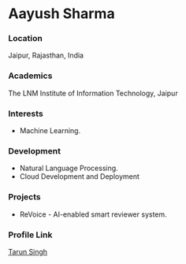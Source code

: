 # Aayush Sharma

### Location

Jaipur, Rajasthan, India

### Academics

The LNM Institute of Information Technology, Jaipur

### Interests

- Machine Learning.

### Development

- Natural Language Processing.
- Cloud Development and Deployment

### Projects

- ReVoice - AI-enabled smart reviewer system.

### Profile Link

[Tarun Singh](https://github.com/thetseffect)
